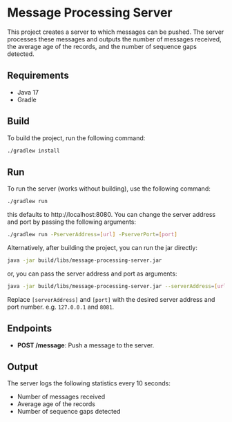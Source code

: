 
# Message Processing Server

This project creates a server to which messages can be pushed. The server processes these messages and outputs the number of messages received, the average age of the records, and the number of sequence gaps detected.

## Requirements

- Java 17
- Gradle

## Build

To build the project, run the following command:

```sh
./gradlew install
```

## Run

To run the server (works without building), use the following command:

```sh
./gradlew run
```
this defaults to http://localhost:8080. You can change the server address and port by passing the following arguments:

```sh
./gradlew run -PserverAddress=[url] -PserverPort=[port]
```

Alternatively, after building the project, you can run the jar directly:
```sh
java -jar build/libs/message-processing-server.jar
```
or, you can pass the server address and port as arguments:
```sh
java -jar build/libs/message-processing-server.jar --serverAddress=[url] --serverPort=[port]
```

Replace `[serverAddress]` and `[port]` with the desired server address and port number. e.g. `127.0.0.1` and `8081`.

## Endpoints

- **POST /message**: Push a message to the server.

## Output

The server logs the following statistics every 10 seconds:
- Number of messages received
- Average age of the records
- Number of sequence gaps detected
```

